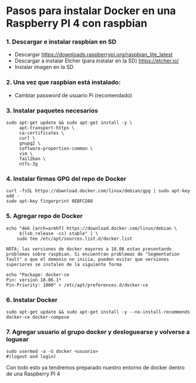 # Pasos para instalar Docker en una Raspberry PI 4 con raspbian

### 1. Descargar e instalar raspbian en  SD
   * Descargar https://downloads.raspberrypi.org/raspbian_lite_latest
   * Descargar a instalar Etcher (para instalar en la SD) https://etcher.io/
   * Instalar imagen en la SD
  
### 2. Una vez que raspbian está instalado:
   * Cambiar password de usuario Pi (recomendado)

### 3. Instalar paquetes necesarios

```
sudo apt-get update && sudo apt-get install -y \
     apt-transport-https \
     ca-certificates \
     curl \
     gnupg2 \
     software-properties-common \
     vim \
     fail2ban \
     ntfs-3g
```

### 4. Instalar firmas GPG del repo de Docker

```
curl -fsSL https://download.docker.com/linux/debian/gpg | sudo apt-key add -
sudo apt-key fingerprint 0EBFCD88
```

### 5. Agregar repo de Docker

```
echo "deb [arch=armhf] https://download.docker.com/linux/debian \
     $(lsb_release -cs) stable" | \
    sudo tee /etc/apt/sources.list.d/docker.list
    
NOTA: las versiones de docker mayores a 18.06 estan presentando problemas sobre raspbian. Si encuentran problemas de "Segmentation fault" o que el demonio no inicia, pueden evitar que versiones superiores se instalen de la siguiente forma

echo "Package: docker-ce
Pin: version 18.06.1*
Pin-Priority: 1000" > /etc/apt/preferences.d/docker-ce
```

### 6. Instalar Docker

```
sudo apt-get update && sudo apt-get install -y --no-install-recommends docker-ce docker-compose
```

### 7. Agregar usuario al grupo docker y desloguearse y volverse a loguear

```
sudo usermod -a -G docker <usuario>
#(logout and login)
```

Con todo esto ya tendremos preparado nuestro entorno de docker dentro de una Raspberry PI 4